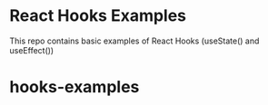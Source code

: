 # React Hooks Examples

This repo contains basic examples of React Hooks (useState() and useEffect())
# hooks-examples
